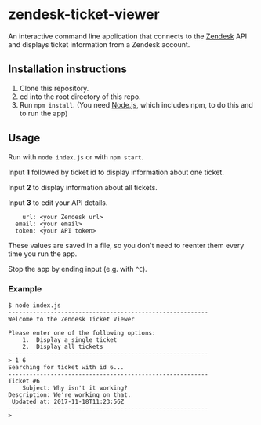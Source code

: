 # zendesk-ticket-viewer
An interactive command line application that connects to the [Zendesk](https://www.zendesk.com) API and displays ticket information from a Zendesk account.

## Installation instructions
1. Clone this repository.
2. cd into the root directory of this repo.
3. Run `npm install`. (You need [Node.js](https://nodejs.org/), which includes npm, to do this and to run the app)

    
## Usage
Run with `node index.js` or with `npm start`.

Input **1** followed by ticket id to display information about one ticket.

Input **2** to display information about all tickets.

Input **3** to edit your API details.
```
    url: <your Zendesk url>
  email: <your email>
  token: <your API token>
```
These values are saved in a file, so you don't need to reenter them every time you run the app.

Stop the app by ending input (e.g. with `^C`).

### Example
```
$ node index.js
---------------------------------------------------------
Welcome to the Zendesk Ticket Viewer

Please enter one of the following options:
    1.  Display a single ticket
    2.  Display all tickets
---------------------------------------------------------
> 1 6
Searching for ticket with id 6...
---------------------------------------------------------
Ticket #6
    Subject: Why isn't it working?
Description: We're working on that.
 Updated at: 2017-11-18T11:23:56Z
---------------------------------------------------------
> 
```
